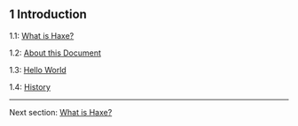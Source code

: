 ## 1 Introduction

1.1: [What is Haxe?](introduction-what-is-haxe.md)

1.2: [About this Document](introduction-about-this-document.md)

1.3: [Hello World](introduction-hello-World.md)

1.4: [History](introduction-haxe-history.md)

---

Next section: [What is Haxe?](introduction-what-is-haxe.md)